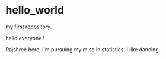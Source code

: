 # hello_world
my first repository.

hello everyone !

Rajshree here, i'm pursuing my m.sc in statistics. I like dancing.
